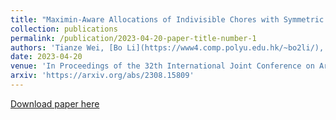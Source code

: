 ```yaml
---
title: "Maximin-Aware Allocations of Indivisible Chores with Symmetric and Asymmetric Agents"
collection: publications
permalink: /publication/2023-04-20-paper-title-number-1
authors: 'Tianze Wei, [Bo Li](https://www4.comp.polyu.edu.hk/~bo2li/), [Minming Li](https://www.cs.cityu.edu.hk/~minmli/)'
date: 2023-04-20
venue: 'In Proceedings of the 32th International Joint Conference on Artificial Intelligence (IJCAI 2023)'
arxiv: 'https://arxiv.org/abs/2308.15809'
---
```



[Download paper here](https://www.ijcai.org/proceedings/2023/0323.pdf)

